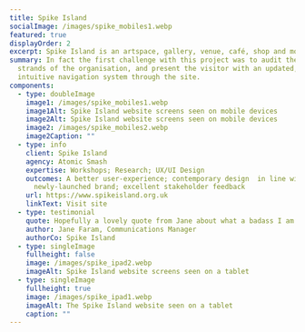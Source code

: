 ```yaml
---
title: Spike Island
socialImage: /images/spike_mobiles1.webp
featured: true
displayOrder: 2
excerpt: Spike Island is an artspace, gallery, venue, café, shop and more.
summary: In fact the first challenge with this project was to audit the many
  strands of the organisation, and present the visitor with an updated,
  intuitive navigation system through the site.
components:
  - type: doubleImage
    image1: /images/spike_mobiles1.webp
    image1Alt: Spike Island website screens seen on mobile devices
    image2Alt: Spike Island website screens seen on mobile devices
    image2: /images/spike_mobiles2.webp
    image2Caption: ""
  - type: info
    client: Spike Island
    agency: Atomic Smash
    expertise: Workshops; Research; UX/UI Design
    outcomes: A better user-experience; contemporary design  in line with a
      newly-launched brand; excellent stakeholder feedback
    url: https://www.spikeisland.org.uk
    linkText: Visit site
  - type: testimonial
    quote: Hopefully a lovely quote from Jane about what a badass I am.
    author: Jane Faram, Communications Manager
    authorCo: Spike Island
  - type: singleImage
    fullheight: false
    image: /images/spike_ipad2.webp
    imageAlt: Spike Island website screens seen on a tablet
  - type: singleImage
    fullheight: true
    image: /images/spike_ipad1.webp
    imageAlt: The Spike Island website seen on a tablet
    caption: ""
---
```

